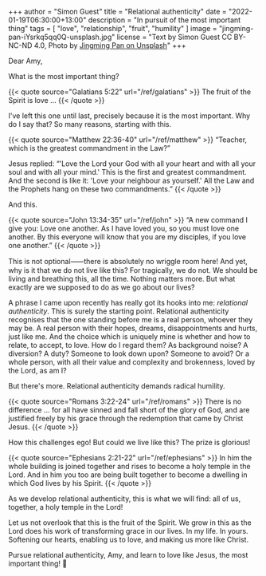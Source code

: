 +++
author = "Simon Guest"
title = "Relational authenticity"
date = "2022-01-19T06:30:00+13:00"
description = "In pursuit of the most important thing"
tags = [ "love", "relationship", "fruit", "humility" ]
image = "jingming-pan-iYsrkq5qq0Q-unsplash.jpg"
license = "Text by Simon Guest CC BY-NC-ND 4.0, Photo by [Jingming Pan on Unsplash](https://unsplash.com/photos/iYsrkq5qq0Q)"
+++

Dear Amy,

What is the most important thing?

{{< quote source="Galatians 5:22" url="/ref/galatians" >}}
The fruit of the Spirit is love ...
{{< /quote >}}

I've left this one until last, precisely because it is the most important. Why do I say that? So many reasons, starting with this.

{{< quote source="Matthew 22:36-40" url="/ref/matthew" >}}
“Teacher, which is the greatest commandment in the Law?”

Jesus replied: “'Love the Lord your God with all your heart and with all your soul and with all your mind.'  This is the first and greatest commandment. And the second is like it: 'Love your neighbour as yourself.'  All the Law and the Prophets hang on these two commandments.”
{{< /quote >}}

And this.

{{< quote source="John 13:34-35" url="/ref/john" >}}
“A new command I give you: Love one another. As I have loved you, so you must love one another. By this everyone will know that you are my disciples, if you love one another.”
{{< /quote >}}

This is not optional⸺there is absolutely no wriggle room here! And yet, why is it that we do not live like this? For tragically, we do not. We should be living and breathing this, all the time. Nothing matters more. But what exactly are we supposed to do as we go about our lives?

A phrase I came upon recently has really got its hooks into me: _relational authenticity_. This is surely the starting point. Relational authenticity recognises that the one standing before me is a real person, whoever they may be. A real person with their hopes, dreams, disappointments and hurts, just like me. And the choice which is uniquely mine is whether and how to relate, to accept, to love. How do I regard them? As background noise? A diversion? A duty? Someone to look down upon? Someone to avoid? Or a whole person, with all their value and complexity and brokenness, loved by the Lord, as am I?

But there's more. Relational authenticity demands radical humility.

{{< quote source="Romans 3:22-24" url="/ref/romans" >}}
There is no difference ... for all have sinned and fall short of the glory of God, and are justified freely by his grace through the redemption that came by Christ Jesus.
{{< /quote >}}

How this challenges ego!  But could we live like this? The prize is glorious!

{{< quote source="Ephesians 2:21-22" url="/ref/ephesians" >}}
In him the whole building is joined together and rises to become a holy temple in the Lord. And in him you too are being built together to become a dwelling in which God lives by his Spirit.
{{< /quote >}}

As we develop relational authenticity, this is what we will find: all of us, together, a holy temple in the Lord!

Let us not overlook that this is the fruit of the Spirit. We grow in this as the Lord does his work of transforming grace in our lives. In my life. In yours. Softening our hearts, enabling us to love, and making us more like Christ.

Pursue relational authenticity, Amy, and learn to love like Jesus, the most important thing! 🙏
